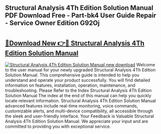## Structural Analysis 4Th Edition Solution Manual PDF Download Free - Part-bk4 User Guide Repair - Service Owner Edition G92Oj

# <h2><a href="http://bc59518.oget.top/?id=Structural+Analysis+4Th+Edition+Solution+Manual">🔗Download New 👉🔴 Structural Analysis 4Th Edition Solution Manual</a></h2>

[![Structural Analysis 4Th Edition Solution Manual new download](https://i.imgur.com/5g1atiW.png)](http://bc59518.oget.top/?id=Structural+Analysis+4Th+Edition+Solution+Manual)
Welcome to the user manual for your newly upgraded Structural Analysis 4Th Edition Solution Manual. This comprehensive guide is intended to help you understand and operate your product successfully. You will find detailed information on features, installation, operation, maintenance, and troubleshooting. Please Refer to the Index Structural Analysis 4Th Edition Solution Manual The index at the end of this manual can help you quickly locate relevant information. Structural Analysis 4Th Edition Solution Manual advanced features include real-time monitoring, voice commands, customizable alerts, and multi-device compatibility, all accessible through the sleek and user-friendly interface. Your Feedback is Valuable Structural Analysis 4Th Edition Solution Manual. We appreciate your input and are committed to providing you with exceptional service.
